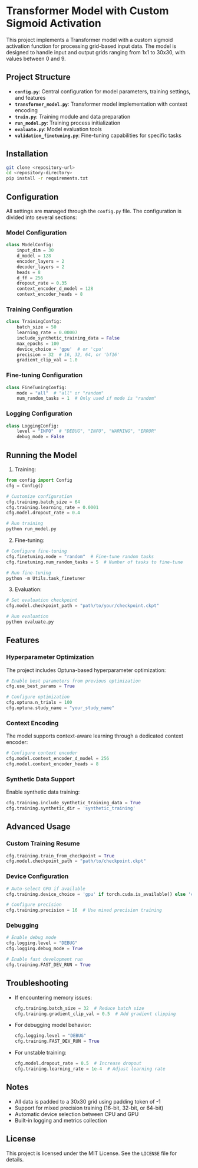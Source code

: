 # Transformer Model with Custom Sigmoid Activation

This project implements a Transformer model with a custom sigmoid activation function for processing grid-based input data. The model is designed to handle input and output grids ranging from 1x1 to 30x30, with values between 0 and 9.

## Project Structure

- **`config.py`**: Central configuration for model parameters, training settings, and features
- **`transformer_model.py`**: Transformer model implementation with context encoding
- **`train.py`**: Training module and data preparation
- **`run_model.py`**: Training process initialization
- **`evaluate.py`**: Model evaluation tools
- **`validation_finetuning.py`**: Fine-tuning capabilities for specific tasks

## Installation

```bash
git clone <repository-url>
cd <repository-directory>
pip install -r requirements.txt
```

## Configuration

All settings are managed through the `config.py` file. The configuration is divided into several sections:

### Model Configuration
```python
class ModelConfig:
    input_dim = 30
    d_model = 128
    encoder_layers = 2
    decoder_layers = 2
    heads = 8
    d_ff = 256
    dropout_rate = 0.35
    context_encoder_d_model = 128
    context_encoder_heads = 8
```

### Training Configuration
```python
class TrainingConfig:
    batch_size = 50
    learning_rate = 0.00007
    include_synthetic_training_data = False
    max_epochs = 100
    device_choice = 'gpu'  # or 'cpu'
    precision = 32  # 16, 32, 64, or 'bf16'
    gradient_clip_val = 1.0
```

### Fine-tuning Configuration
```python
class FineTuningConfig:
    mode = "all"  # "all" or "random"
    num_random_tasks = 1  # Only used if mode is "random"
```

### Logging Configuration
```python
class LoggingConfig:
    level = "INFO"  # "DEBUG", "INFO", "WARNING", "ERROR"
    debug_mode = False
```

## Running the Model

1. Training:
```python
from config import Config
cfg = Config()

# Customize configuration
cfg.training.batch_size = 64
cfg.training.learning_rate = 0.0001
cfg.model.dropout_rate = 0.4

# Run training
python run_model.py
```

2. Fine-tuning:
```python
# Configure fine-tuning
cfg.finetuning.mode = "random"  # Fine-tune random tasks
cfg.finetuning.num_random_tasks = 5  # Number of tasks to fine-tune

# Run fine-tuning
python -m Utils.task_finetuner
```

3. Evaluation:
```python
# Set evaluation checkpoint
cfg.model.checkpoint_path = "path/to/your/checkpoint.ckpt"

# Run evaluation
python evaluate.py
```

## Features

### Hyperparameter Optimization
The project includes Optuna-based hyperparameter optimization:

```python
# Enable best parameters from previous optimization
cfg.use_best_params = True

# Configure optimization
cfg.optuna.n_trials = 100
cfg.optuna.study_name = "your_study_name"
```

### Context Encoding
The model supports context-aware learning through a dedicated context encoder:

```python
# Configure context encoder
cfg.model.context_encoder_d_model = 256
cfg.model.context_encoder_heads = 8
```

### Synthetic Data Support
Enable synthetic data training:

```python
cfg.training.include_synthetic_training_data = True
cfg.training.synthetic_dir = 'synthetic_training'
```

## Advanced Usage

### Custom Training Resume
```python
cfg.training.train_from_checkpoint = True
cfg.model.checkpoint_path = "path/to/checkpoint.ckpt"
```

### Device Configuration
```python
# Auto-select GPU if available
cfg.training.device_choice = 'gpu' if torch.cuda.is_available() else 'cpu'

# Configure precision
cfg.training.precision = 16  # Use mixed precision training
```

### Debugging
```python
# Enable debug mode
cfg.logging.level = "DEBUG"
cfg.logging.debug_mode = True

# Enable fast development run
cfg.training.FAST_DEV_RUN = True
```

## Troubleshooting

- If encountering memory issues:
  ```python
  cfg.training.batch_size = 32  # Reduce batch size
  cfg.training.gradient_clip_val = 0.5  # Add gradient clipping
  ```

- For debugging model behavior:
  ```python
  cfg.logging.level = "DEBUG"
  cfg.training.FAST_DEV_RUN = True
  ```

- For unstable training:
  ```python
  cfg.model.dropout_rate = 0.5  # Increase dropout
  cfg.training.learning_rate = 1e-4  # Adjust learning rate
  ```

## Notes

- All data is padded to a 30x30 grid using padding token of -1
- Support for mixed precision training (16-bit, 32-bit, or 64-bit)
- Automatic device selection between CPU and GPU
- Built-in logging and metrics collection

## License


This project is licensed under the MIT License. See the `LICENSE` file for details.

